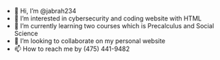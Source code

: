 - 👋 Hi, I’m @jabrah234
- 👀 I’m interested in cybersecurity and coding website with HTML
- 🌱 I’m currently learning two courses which is Precalculus and Social Science 
- 💞️ I’m looking to collaborate on my personal website
- 📫 How to reach me by (475) 441-9482

<!---
jabrah234/jabrah234 is a ✨ special ✨ repository because its `README.md` (this file) appears on your GitHub profile.
You can click the Preview link to take a look at your changes.
--->
